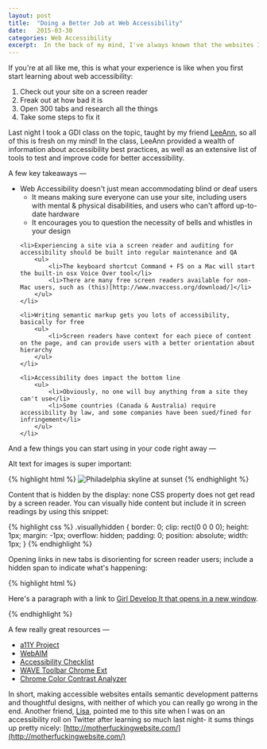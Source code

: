 ```yaml
---
layout: post
title:  "Doing a Better Job at Web Accessibility"
date:   2015-03-30
categories: Web Accessibility
excerpt:  In the back of my mind, I've always known that the websites I've done for fun and for work probably have had some range of accessibility issues. Last night, I took a class on the topic and learned how to run an accessibility audit on sites. The results were... scary! But thankfully, not so hard to fix.
---
```


If you're at all like me, this is what your experience is like when you first start learning about web accessibility:

<ol>
	<li>Check out your site on a screen reader</li>
	<li>Freak out at how bad it is</li>
	<li>Open 300 tabs and research all the things</li>
	<li>Take some steps to fix it</li>
</ol>

Last night I took a GDI class on the topic, taught by my friend [LeeAnn](http://www.twitter/com/_leekinney), so all of this is fresh on my mind! In the class, LeeAnn provided a wealth of information about accessibility best practices, as well as an extensive list of tools to test and improve code for better accessibility.

A few key takeaways &mdash;

<ul>
	<li>Web Accessibility doesn't just mean accommodating blind or deaf users 
		<ul>
			<li>It means making sure everyone can use your site, including users with mental & physical disabilities, and users who can't afford up-to-date hardware</li>
			<li>It encourages you to question the necessity of bells and whistles in your design</li>
		</ul>
	</li>

	<li>Experiencing a site via a screen reader and auditing for accessibility should be built into regular maintenance and QA
		<ul>
			<li>The keyboard shortcut Command + F5 on a Mac will start the built-in osx Voice Over tool</li>
			<li>There are many free screen readers available for non-Mac users, such as (this)[http://www.nvaccess.org/download/]</li>
		</ul>
	</li>

	<li>Writing semantic markup gets you lots of accessibility, basically for free
		<ul>
			<li>Screen readers have context for each piece of content on the page, and can provide users with a better orientation about hierarchy
		</ul>
	</li>

	<li>Accessibility does impact the bottom line
		<ul>
			<li>Obviously, no one will buy anything from a site they can't use</li>
			<li>Some countries (Canada & Australia) require accessibility by law, and some companies have been sued/fined for infringement</li>
		</ul>
	</li>
</ul>

And a few things you can start using in your code right away &mdash;

Alt text for images is super important:

{% highlight html %}
<img src="philadelphia-skyline.jpg" alt="Philadelphia skyline at sunset">
{% endhighlight %}

Content that is hidden by the display: none CSS property does not get read by a screen reader. You can visually hide content but include it in screen readings by using this snippet:

{% highlight css %}
.visuallyhidden {
    border: 0;
    clip: rect(0 0 0 0);
    height: 1px;
    margin: -1px;
    overflow: hidden;
    padding: 0;
    position: absolute;
    width: 1px;
}
{% endhighlight %}

Opening links in new tabs is disorienting for screen reader users; include a hidden span to indicate what's happening:

{% highlight html %}
<p>Here's a paragraph with a link to <a href='http://girldevelopit.com' target='_blank'>Girl Develop It<span class="visuallyhidden"> that opens in a new window</span></a>.</p>
{% endhighlight %}

A few really great resources &mdash;

- [a11Y Project](http://a11yproject.com/)
- [WebAIM](http://webaim.org/)
- [Accessibility Checklist](http://design4access.nomensa.com/checklist.html)
- [WAVE Toolbar Chrome Ext](http://wave.webaim.org/toolbar/)
- [Chrome Color Contrast Analyzer](https://chrome.google.com/webstore/detail/color-contrast-analyzer/dagdlcijhfbmgkjokkjicnnfimlebcll?hl=en)


In short, making accessible websites entails semantic development patterns and thoughtful designs, with neither of which you can really go wrong in the end. Another friend, [Lisa](http://www.twitter/com/_lisli), pointed me to this site when I was on an accessibility roll on Twitter after learning so much last night- it sums things up pretty nicely: [http://motherfuckingwebsite.com/](http://motherfuckingwebsite.com/)



